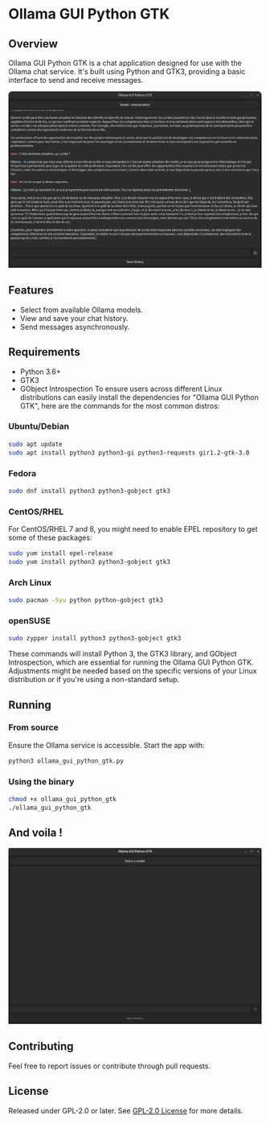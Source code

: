 # Ollama GUI Python GTK

## Overview

Ollama GUI Python GTK is a chat application designed for use with the Ollama chat service. It's built using Python and GTK3, providing a basic interface to send and receive messages.

![plot](Images/GUI.png)

## Features

- Select from available Ollama models.
- View and save your chat history.
- Send messages asynchronously.

## Requirements

- Python 3.6+
- GTK3
- GObject Introspection
To ensure users across different Linux distributions can easily install the dependencies for "Ollama GUI Python GTK", here are the commands for the most common distros:

### Ubuntu/Debian

```sh
sudo apt update
sudo apt install python3 python3-gi python3-requests gir1.2-gtk-3.0
```

### Fedora

```sh
sudo dnf install python3 python3-gobject gtk3
```

### CentOS/RHEL

For CentOS/RHEL 7 and 8, you might need to enable EPEL repository to get some of these packages:

```sh
sudo yum install epel-release
sudo yum install python3 python3-gobject gtk3
```

### Arch Linux

```sh
sudo pacman -Syu python python-gobject gtk3
```

### openSUSE

```sh
sudo zypper install python3 python3-gobject gtk3
```

These commands will install Python 3, the GTK3 library, and GObject Introspection, which are essential for running the Ollama GUI Python GTK. Adjustments might be needed based on the specific versions of your Linux distribution or if you're using a non-standard setup.

## Running
### From source

Ensure the Ollama service is accessible. Start the app with:

```sh
python3 ollama_gui_python_gtk.py
```
### Using the binary

```sh
chmod +x ollama_gui_python_gtk
./ollama_gui_python_gtk
```
## And voila !

![plot](Images/Demo.gif)

## Contributing

Feel free to report issues or contribute through pull requests.

## License

Released under GPL-2.0 or later. See [GPL-2.0 License](https://www.gnu.org/licenses/old-licenses/gpl-2.0.en.html) for more details.
